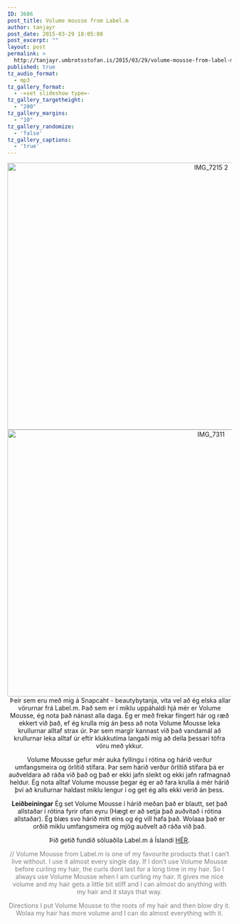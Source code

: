 ```yaml
---
ID: 3686
post_title: Volume mousse from Label.m
author: tanjayr
post_date: 2015-03-29 18:05:08
post_excerpt: ""
layout: post
permalink: >
  http://tanjayr.umbrotsstofan.is/2015/03/29/volume-mousse-from-label-m/
published: true
tz_audio_format:
  - mp3
tz_gallery_format:
  - -=set slideshow type=-
tz_gallery_targetheight:
  - "200"
tz_gallery_margins:
  - "10"
tz_gallery_randomize:
  - 'false'
tz_gallery_captions:
  - 'true'
---
```

<p style="text-align: center;"><img class="aligncenter size-large wp-image-3691" src="http://www.tanjayr.com/wp-content/uploads/2015/03/IMG_7215-2-1024x683.jpg" alt="IMG_7215 2" width="900" height="600" />
<img class="aligncenter size-large wp-image-3696" src="http://www.tanjayr.com/wp-content/uploads/2015/03/IMG_7311-1024x683.jpg" alt="IMG_7311" width="900" height="600" /> Þeir sem eru með mig á Snapcaht - beautybytanja, vita vel að ég elska allar vörurnar frá Label.m. Það sem er í miklu uppáhaldi hjá mér er Volume Mousse, ég nota það nánast alla daga. Ég er með frekar fíngert hár og ræð ekkert við það, ef ég krulla mig án þess að nota Volume Mousse leka krullurnar alltaf strax úr. Þar sem margir kannast við það vandamál að krullurnar leka alltaf úr eftir klukkutíma langaði mig að deila þessari töfra vöru með ykkur.</p>
<p style="text-align: center;">Volume Mousse gefur mér auka fyllingu í rótina og hárið verður umfangsmeira og örlítið stífara. Þar sem hárið verður örlítið stífara þá er auðveldara að ráða við það og það er ekki jafn sleikt og ekki jafn rafmagnað heldur. Ég nota alltaf Volume mousse þegar ég er að fara krulla á mér hárið því að krullurnar haldast miklu lengur í og get ég alls ekki verið án þess.</p>
<p style="text-align: center;"><strong>Leiðbeiningar</strong>
Ég set Volume Mousse í hárið meðan það er blautt, set það allstaðar í rótina fyrir ofan eyru (Hægt er að setja það auðvitað í rótina allstaðar). Ég blæs svo hárið mitt eins og ég vill hafa það. Wolaaa það er orðið miklu umfangsmeira og mjög auðvelt að ráða við það.</p>
<p style="text-align: center;">Þið getið fundið söluaðila Label.m á Íslandi <a href="https://www.facebook.com/pages/labelm-á-Íslandi/166711310055531?sk=info&amp;tab=page_info" target="_blank">HÉR</a>.</p>
<p style="text-align: center;"><span style="color: #808080;">// Volume Mousse from Label.m is one of my favourite products that I can’t live without. I use it almost every single day. If I don’t use Volume Mousse before curling my hair, the curls dont last for a long time in my hair. So I always use Volume Mousse when I am curling my hair. It gives me nice volume and my hair gets a little bit stiff and I can almost do anything with my hair and it stays that way.</span></p>
<p style="text-align: center;"><span style="color: #808080;">Directions I put Volume Mousse to the roots of my hair and then blow dry it. Wolaa my hair has more volume and I can do almost everything with it.</span></p>